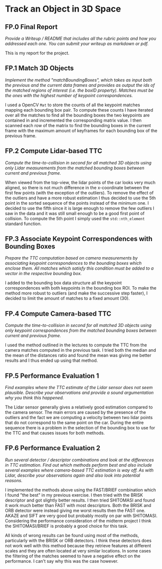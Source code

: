 Track an Object in 3D Space
===========================

## FP.0 Final Report

*Provide a Writeup / README that includes all the rubric points and how you addressed each one. You can submit your writeup as markdown or pdf.*

This is my report for the project.

## FP.1 Match 3D Objects

*Implement the method "matchBoundingBoxes", which takes as input both the previous and the current data frames and provides as output the ids of the matched regions of interest (i.e. the boxID property). Matches must be the ones with the highest number of keypoint correspondences.*

I used a OpenCV `Mat` to store the counts of all the keypoint matches mapping each bounding box pair. To compute these counts I have iterated over all the matches to find all the bounding boxes the two keypoints are contained in and incremented the corresponding matrix value. I then scanned each row of the matrix to find the bounding boxes in the current frame with the maximum amount of keyframes for each bounding box of the previous frame.

## FP.2 Compute Lidar-based TTC

*Compute the time-to-collision in second for all matched 3D objects using only Lidar measurements from the matched bounding boxes between current and previous frame.*

When viewed from the top-view, the lidar points of the car looks very much aligned, so there is not much difference in the x-coordinate between the first few points (with the exception of the outliers). To remove the effect of the outliers and have a more robust estimation I thus decided to use the 5th point in the sorted sequence of the points instead of the minimum one. I decided to use the fifth since it is large enough to remove the few outliers I saw in the data and it was still small enough to be a good first point of collision. To compute the 5th point I simply used the `std::nth_element` standard function.

## FP.3 Associate Keypoint Correspondences with Bounding Boxes

*Prepare the TTC computation based on camera measurements by associating keypoint correspondences to the bounding boxes which enclose them. All matches which satisfy this condition must be added to a vector in the respective bounding box.*

I added to the bounding box data structure all the keypoint correspondences with both keypoints in the bounding box ROI. To make the method more robust to outliers (and make the successive step faster), I decided to limit the amount of matches to a fixed amount (30).

## FP.4 Compute Camera-based TTC

*Compute the time-to-collision in second for all matched 3D objects using only keypoint correspondences from the matched bounding boxes between current and previous frame.*

I used the method outlined in the lectures to compute the TTC from the camera matches computed in the previous task. I tried both the median and the mean of the distances ratio and found the mean was giving me better results and I thus ended up using that method.

## FP.5 Performance Evaluation 1

*Find examples where the TTC estimate of the Lidar sensor does not seem plausible. Describe your observations and provide a sound argumentation why you think this happened.*

The Lidar sensor generally gives a relatively good estimation compared to the camera sensor. The main errors are caused by the presence of the outliers and the fact we are computing a velocity between two lidar points that do not correspond to the same point on the car. During the entire sequence there is a problem in the selection of the bounding box to use for the TTC and that causes issues for both methods.

## FP.6 Performance Evaluation 2

*Run several detector / descriptor combinations and look at the differences in TTC estimation. Find out which methods perform best and also include several examples where camera-based TTC estimation is way off. As with Lidar, describe your observations again and also look into potential reasons.*

I implemented the methods above using the FAST/BRIEF combination which I found "the best" in my previous exercise. I then tried with the BRISK descriptor and got slightly better results. I then tried SHITOMASI and found it work much better than FAST with most descriptors. Both the BRISK and ORB detector were instead giving me worst results then the FAST one. AKAZE and SIFT are very good but probably mostly on par with SHITOMASI. Considering the performance consideration of the midterm project I think the SHITOMASI/BRIEF is probably a good choice for this task.

All kinds of wrong results can be found using most of the methods, particularly with the BRISK or ORB detectors. I think these detectors does not work well with this method because they retrieve features at different scales and they are often located at very similar locations. In some cases the filtering of the matches seemed to have a negative effect on the performance. I can't say why this was the case however.
